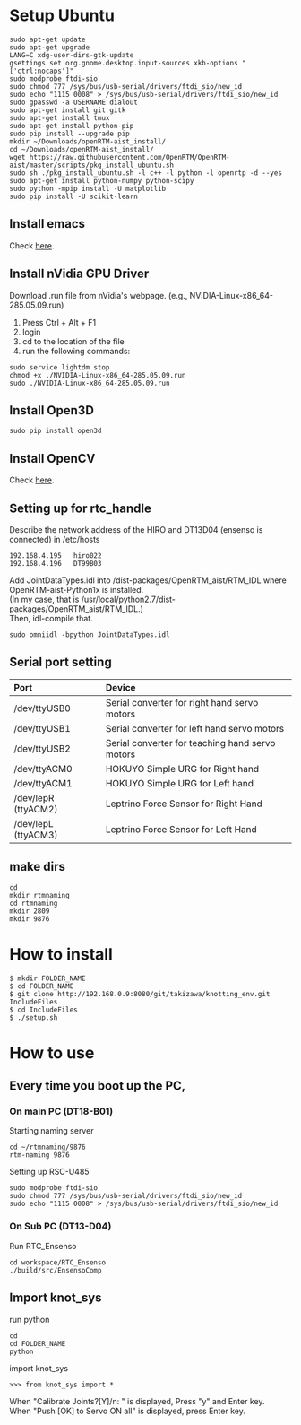 # Setup Ubuntu
```
sudo apt-get update
sudo apt-get upgrade
LANG=C xdg-user-dirs-gtk-update
gsettings set org.gnome.desktop.input-sources xkb-options "['ctrl:nocaps']"
sudo modprobe ftdi-sio
sudo chmod 777 /sys/bus/usb-serial/drivers/ftdi_sio/new_id
sudo echo "1115 0008" > /sys/bus/usb-serial/drivers/ftdi_sio/new_id
sudo gpasswd -a USERNAME dialout
sudo apt-get install git gitk
sudo apt-get install tmux
sudo apt-get install python-pip
sudo pip install --upgrade pip
mkdir ~/Downloads/openRTM-aist_install/
cd ~/Downloads/openRTM-aist_install/
wget https://raw.githubusercontent.com/OpenRTM/OpenRTM-aist/master/scripts/pkg_install_ubuntu.sh
sudo sh ./pkg_install_ubuntu.sh -l c++ -l python -l openrtp -d --yes
sudo apt-get install python-numpy python-scipy
sudo python -mpip install -U matplotlib
sudo pip install -U scikit-learn
```


## Install emacs
Check [here](http://negitoro:8080/takizawa/emacs_el).

## Install nVidia GPU Driver
Download .run file from nVidia's webpage. (e.g., NVIDIA-Linux-x86_64-285.05.09.run)
1. Press Ctrl + Alt + F1
2. login
3. cd to the location of the file 
4. run the following commands:
```
sudo service lightdm stop
chmod +x ./NVIDIA-Linux-x86_64-285.05.09.run
sudo ./NVIDIA-Linux-x86_64-285.05.09.run
```

## Install Open3D
```
sudo pip install open3d
```

## Install OpenCV
Check [here](http://negitoro:8080/takizawa/Install-OpenCV).


## Setting up for rtc_handle

Describe the network address of the HIRO and DT13D04 (ensenso is connected) in /etc/hosts
```
192.168.4.195   hiro022
192.168.4.196   DT99B03
```

Add JointDataTypes.idl into /dist-packages/OpenRTM_aist/RTM_IDL where OpenRTM-aist-Python1x is installed.  
(In my case, that is /usr/local/python2.7/dist-packages/OpenRTM_aist/RTM_IDL.)  
Then, idl-compile that.
```
sudo omniidl -bpython JointDataTypes.idl
```

## Serial port setting

| Port | Device |
|:-----|:-------|
|/dev/ttyUSB0|Serial converter for right hand servo motors|  
|/dev/ttyUSB1|Serial converter for left hand servo motors|  
|/dev/ttyUSB2|Serial converter for teaching hand servo motors|  
|/dev/ttyACM0|HOKUYO Simple URG for Right hand|  
|/dev/ttyACM1|HOKUYO Simple URG for Left hand|  
|/dev/lepR (ttyACM2) |Leptrino Force Sensor for Right Hand|  
|/dev/lepL (ttyACM3) |Leptrino Force Sensor for Left Hand|  

## make dirs
```
cd
mkdir rtmnaming
cd rtmnaming
mkdir 2809
mkdir 9876
```

# How to install
```
$ mkdir FOLDER_NAME
$ cd FOLDER_NAME
$ git clone http://192.168.0.9:8080/git/takizawa/knotting_env.git IncludeFiles
$ cd IncludeFiles
$ ./setup.sh
```

# How to use
## Every time you boot up the PC,
### On main PC (DT18-B01)
Starting naming server
```
cd ~/rtmnaming/9876
rtm-naming 9876
```

Setting up RSC-U485
```
sudo modprobe ftdi-sio
sudo chmod 777 /sys/bus/usb-serial/drivers/ftdi_sio/new_id
sudo echo "1115 0008" > /sys/bus/usb-serial/drivers/ftdi_sio/new_id
```

### On Sub PC (DT13-D04)
Run RTC_Ensenso
```
cd workspace/RTC_Ensenso
./build/src/EnsensoComp
```

## Import knot_sys
run python
```
cd 
cd FOLDER_NAME
python
```
import knot_sys
```
>>> from knot_sys import *
```
When "Calibrate Joints?[Y]/n: " is displayed, Press "y" and Enter key.  
When "Push [OK] to Servo ON all" is displayed, press Enter key.
